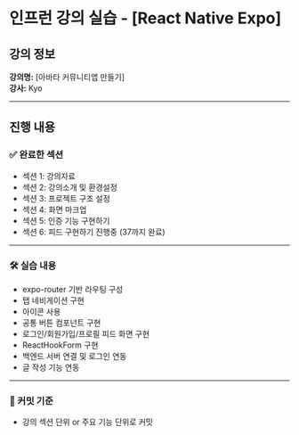 # 인프런 강의 실습 - [React Native Expo]

## 강의 정보

**강의명:** [아바타 커뮤니티앱 만들기]  
**강사:** Kyo

---

## 진행 내용

### ✅ 완료한 섹션

- 섹션 1: 강의자료
- 섹션 2: 강의소개 및 환경설정
- 섹션 3: 프로젝트 구조 설정
- 섹션 4: 화면 마크업
- 섹션 5: 인증 기능 구현하기
- 섹션 6: 피드 구현하기 진행중 (37까지 완료)

---

### 🛠️ 실습 내용

- expo-router 기반 라우팅 구성
- 탭 네비게이션 구현
- 아이콘 사용
- 공통 버튼 컴포넌트 구현
- 로그인/회원가입/프로필 피드 화면 구현
- ReactHookForm 구현
- 백엔드 서버 연결 및 로그인 연동
- 글 작성 기능 연동

---

### 💾 커밋 기준

- 강의 섹션 단위 or 주요 기능 단위로 커밋
